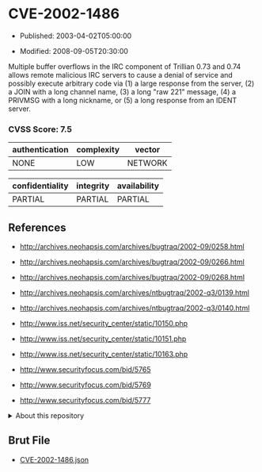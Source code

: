 # CVE-2002-1486

- Published: 2003-04-02T05:00:00

- Modified: 2008-09-05T20:30:00

Multiple buffer overflows in the IRC component of Trillian 0.73 and 0.74 allows remote malicious IRC servers to cause a denial of service and possibly execute arbitrary code via (1) a large response from the server, (2) a JOIN with a long channel name, (3) a long "raw 221" message, (4) a PRIVMSG with a long nickname, or (5) a long response from an IDENT server.

### CVSS Score: **7.5**

| authentication | complexity | vector |
| --- | --- | --- |
| NONE | LOW | NETWORK |

| confidentiality | integrity | availability |
| --- | --- | --- |
| PARTIAL | PARTIAL | PARTIAL |

## References

* http://archives.neohapsis.com/archives/bugtraq/2002-09/0258.html

* http://archives.neohapsis.com/archives/bugtraq/2002-09/0266.html

* http://archives.neohapsis.com/archives/bugtraq/2002-09/0268.html

* http://archives.neohapsis.com/archives/ntbugtraq/2002-q3/0139.html

* http://archives.neohapsis.com/archives/ntbugtraq/2002-q3/0140.html

* http://www.iss.net/security_center/static/10150.php

* http://www.iss.net/security_center/static/10151.php

* http://www.iss.net/security_center/static/10163.php

* http://www.securityfocus.com/bid/5765

* http://www.securityfocus.com/bid/5769

* http://www.securityfocus.com/bid/5777

<details>
<summary>About this repository</summary> 

  This repository is part of the project [Live Hack CVE](https://github.com/Live-Hack-CVE). Main website can be found [www.live-hack.org](https://www.live-hack.org) 
  
  Made by [Sn0wAlice](https://github.com/Sn0wAlice) for the people that care about security and need to have a feed of the latest CVEs. Hope you enjoy it, don't forget to star the repo and follow me on [Twitter](https://twitter.com/Sn0wAlice) and [Github](https://github.com/Sn0wAlice). And that is my [personnal website](https://www.alice-snow.me/)

  - [Home Page](https://github.com/Live-Hack-CVE)
  - [Framework](https://github.com/Live-Hack-CVE/cve-framework)
  - [CVE database](https://github.com/Live-Hack-CVE/full_database)
  - [Changelog](https://github.com/Live-Hack-CVE/Changelog)
</details>

## Brut File

* [CVE-2002-1486.json](https://raw.githubusercontent.com/Live-Hack-CVE/full_database/main/cves/2002/CVE-2002-1486.json)

